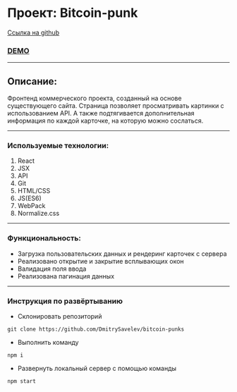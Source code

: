 # Проект: Bitcoin-punk

[Ссылка на github](https://github.com/DmitrySavelev/bitcoin-punks)

### [DEMO](https://dmitrysavelev.github.io/mesto-react/)

---

## Описание:

Фронтенд коммерческого проекта, созданный на основе существующего сайта.
Страница позволяет просматривать картинки с использованием API. А также подтягивается дополнительная информация по каждой карточке, на которую можно сослаться.

---

### Используемые технологии:

1. React
2. JSX
3. API
4. Git
5. HTML/CSS
6. JS(ES6)
7. WebPack
8. Normalize.css

---

### Функциональность:

- Загрузка пользовательских данных и рендеринг карточек с сервера
- Реализовано открытие и закрытие всплывающих окон
- Валидация поля ввода
- Реализована пагинация данных

---

### Инструкция по развёртыванию

- Склонировать репозиторий

`git clone https://github.com/DmitrySavelev/bitcoin-punks`

- Выполнить команду

`npm i`

- Развернуть локальный сервер с помощью команды

`npm start`
